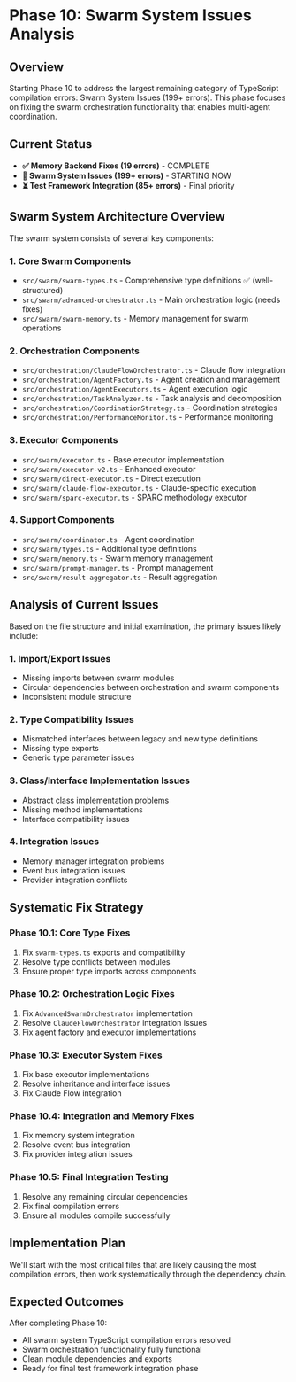 # Phase 10: Swarm System Issues Analysis

## Overview
Starting Phase 10 to address the largest remaining category of TypeScript compilation errors: Swarm System Issues (199+ errors). This phase focuses on fixing the swarm orchestration functionality that enables multi-agent coordination.

## Current Status
- **✅ Memory Backend Fixes (19 errors)** - COMPLETE
- **🔄 Swarm System Issues (199+ errors)** - STARTING NOW
- **⏳ Test Framework Integration (85+ errors)** - Final priority

## Swarm System Architecture Overview

The swarm system consists of several key components:

### 1. Core Swarm Components
- `src/swarm/swarm-types.ts` - Comprehensive type definitions ✅ (well-structured)
- `src/swarm/advanced-orchestrator.ts` - Main orchestration logic (needs fixes)
- `src/swarm/swarm-memory.ts` - Memory management for swarm operations

### 2. Orchestration Components  
- `src/orchestration/ClaudeFlowOrchestrator.ts` - Claude flow integration
- `src/orchestration/AgentFactory.ts` - Agent creation and management
- `src/orchestration/AgentExecutors.ts` - Agent execution logic
- `src/orchestration/TaskAnalyzer.ts` - Task analysis and decomposition
- `src/orchestration/CoordinationStrategy.ts` - Coordination strategies
- `src/orchestration/PerformanceMonitor.ts` - Performance monitoring

### 3. Executor Components
- `src/swarm/executor.ts` - Base executor implementation
- `src/swarm/executor-v2.ts` - Enhanced executor
- `src/swarm/direct-executor.ts` - Direct execution
- `src/swarm/claude-flow-executor.ts` - Claude-specific execution
- `src/swarm/sparc-executor.ts` - SPARC methodology executor

### 4. Support Components
- `src/swarm/coordinator.ts` - Agent coordination
- `src/swarm/types.ts` - Additional type definitions
- `src/swarm/memory.ts` - Swarm memory management
- `src/swarm/prompt-manager.ts` - Prompt management
- `src/swarm/result-aggregator.ts` - Result aggregation

## Analysis of Current Issues

Based on the file structure and initial examination, the primary issues likely include:

### 1. Import/Export Issues
- Missing imports between swarm modules
- Circular dependencies between orchestration and swarm components
- Inconsistent module structure

### 2. Type Compatibility Issues
- Mismatched interfaces between legacy and new type definitions
- Missing type exports
- Generic type parameter issues

### 3. Class/Interface Implementation Issues
- Abstract class implementation problems
- Missing method implementations
- Interface compatibility issues

### 4. Integration Issues
- Memory manager integration problems
- Event bus integration issues
- Provider integration conflicts

## Systematic Fix Strategy

### Phase 10.1: Core Type Fixes
1. Fix `swarm-types.ts` exports and compatibility
2. Resolve type conflicts between modules
3. Ensure proper type imports across components

### Phase 10.2: Orchestration Logic Fixes
1. Fix `AdvancedSwarmOrchestrator` implementation
2. Resolve `ClaudeFlowOrchestrator` integration issues
3. Fix agent factory and executor implementations

### Phase 10.3: Executor System Fixes
1. Fix base executor implementations
2. Resolve inheritance and interface issues
3. Fix Claude Flow integration

### Phase 10.4: Integration and Memory Fixes
1. Fix memory system integration
2. Resolve event bus integration
3. Fix provider integration issues

### Phase 10.5: Final Integration Testing
1. Resolve any remaining circular dependencies
2. Fix final compilation errors
3. Ensure all modules compile successfully

## Implementation Plan

We'll start with the most critical files that are likely causing the most compilation errors, then work systematically through the dependency chain.

## Expected Outcomes

After completing Phase 10:
- All swarm system TypeScript compilation errors resolved
- Swarm orchestration functionality fully functional
- Clean module dependencies and exports
- Ready for final test framework integration phase
